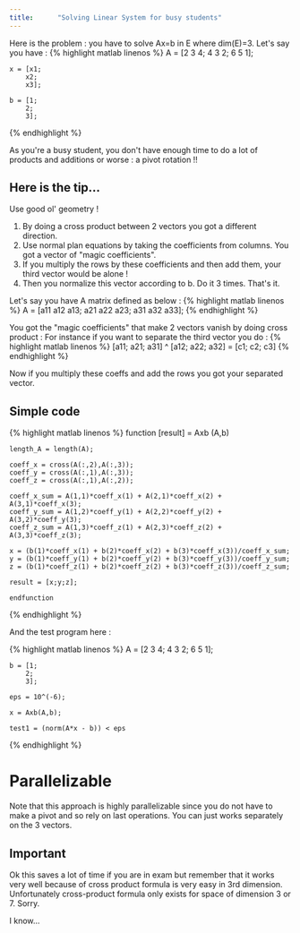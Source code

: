 ```yaml
---
title:      "Solving Linear System for busy students"
---
```


Here is the problem : you have to solve Ax=b in E where dim(E)=3.
Let's say you have :
{% highlight matlab linenos %}
    A = [2 3 4;
        4 3 2;
        6 5 1];

    x = [x1;
        x2;
        x3];

    b = [1;
        2;
        3];
{% endhighlight %}

As you're a busy student, you don't have enough time to do a lot of products and additions or worse : a pivot rotation !!

## Here is the tip...
Use good ol' geometry !

1. By doing a cross product between 2 vectors you got a different direction.
2. Use normal plan equations by taking the coefficients from columns. You got a vector of "magic coefficients".
3. If you multiply the rows by these coefficients and then add them, your third vector would be alone !
4. Then you normalize this vector according to b. Do it 3 times. That's it.

Let's say you have A matrix defined as below :
{% highlight matlab linenos %}
    A = [a11 a12 a13;
        a21 a22 a23;
        a31 a32 a33];
{% endhighlight %}

You got the "magic coefficients" that make 2 vectors vanish by doing cross product :
For instance if you want to separate the third vector you do :
{% highlight matlab linenos %}
    [a11; a21; a31] ^ [a12; a22; a32] = [c1; c2; c3]
{% endhighlight %}

Now if you multiply these coeffs and add the rows you got your separated vector.

## Simple code
{% highlight matlab linenos %}
    function [result] = Axb (A,b)

    length_A = length(A);

    coeff_x = cross(A(:,2),A(:,3));
    coeff_y = cross(A(:,1),A(:,3));
    coeff_z = cross(A(:,1),A(:,2));

    coeff_x_sum = A(1,1)*coeff_x(1) + A(2,1)*coeff_x(2) + A(3,1)*coeff_x(3);
    coeff_y_sum = A(1,2)*coeff_y(1) + A(2,2)*coeff_y(2) + A(3,2)*coeff_y(3);
    coeff_z_sum = A(1,3)*coeff_z(1) + A(2,3)*coeff_z(2) + A(3,3)*coeff_z(3);

    x = (b(1)*coeff_x(1) + b(2)*coeff_x(2) + b(3)*coeff_x(3))/coeff_x_sum;
    y = (b(1)*coeff_y(1) + b(2)*coeff_y(2) + b(3)*coeff_y(3))/coeff_y_sum;
    z = (b(1)*coeff_z(1) + b(2)*coeff_z(2) + b(3)*coeff_z(3))/coeff_z_sum;

    result = [x;y;z];

    endfunction
{% endhighlight %}

And the test program here :

{% highlight matlab linenos %}
    A = [2 3 4;
        4 3 2;
        6 5 1];
        
    b = [1;
        2;
        3];

    eps = 10^(-6);
        
    x = Axb(A,b);

    test1 = (norm(A*x - b)) < eps
{% endhighlight %}

# Parallelizable
Note that this approach is highly parallelizable since you do not have to make a pivot and so rely on last
operations. You can just works separately on the 3 vectors.

## Important
Ok this saves a lot of time if you are in exam but remember that it works very well because of cross product formula is
very easy in 3rd dimension. Unfortunately cross-product formula only exists for space of dimension 3 or 7.
Sorry.



I know...